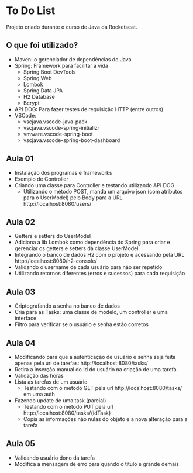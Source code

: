 # To Do List

Projeto criado durante o curso de Java da Rocketseat.

## O que foi utilizado?

* Maven: o gerenciador de dependências do Java
* Spring: Framework para facilitar a vida
    - Spring Boot DevTools
    - Spring Web
    - Lombok
    - Spring Data JPA
    - H2 Database
    - Bcrypt
* API DOG: Para fazer testes de requisição HTTP (entre outros)
* VSCode:
    - vscjava.vscode-java-pack
    - vscjava.vscode-spring-initializr
    - vmware.vscode-spring-boot
    - vscjava.vscode-spring-boot-dashboard

## Aula 01

* Instalação dos programas e frameworks
* Exemplo de Controller
* Criando uma classe para Controller e testando utilizando API DOG
    - Utilizando o método POST, manda um arquivo json (com atributos para o UserModel) pelo Body para a URL http://localhost:8080/users/

## Aula 02

* Getters e setters do UserModel
* Adiciona a lib Lombok como dependência do Spring para criar e gerenciar os getters e setters da classe UserModel
* Integrando o banco de dados H2 com o projeto e acessando pela URL http://localhost:8080/h2-console/
* Validando o username de cada usuário para não ser repetido
* Utilizando retornos diferentes (erros e sucessos) para cada requisição

## Aula 03

* Criptografando a senha no banco de dados
* Cria para as Tasks: uma classe de modelo, um controller e uma interface
* Filtro para verificar se o usuário e senha estão corretos

## Aula 04 

* Modificando para que a autenticação de usuário e senha seja feita apenas pela url de tarefas: http://localhost:8080/tasks/
* Retira a inserção manual do Id do usuário na criação de uma tarefa
* Validação das horas
* Lista as tarefas de um usuário
    - Testando com o método GET pela url http://localhost:8080/tasks/ em uma auth
* Fazendo update de uma task (parcial)
    - Testando com o método PUT pela url http://localhost:8080/tasks/{idTask}
    - Copia as informações não nulas do objeto e a nova alteração para a tarefa

## Aula 05

* Validando usuário dono da tarefa
* Modifica a mensagem de erro para quando o título é grande demais